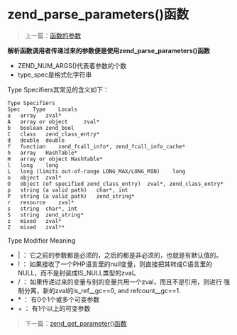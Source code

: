 # zend\_parse\_parameters()函数

> 上一篇：[函数的参数](<4.md>)

**解析函数调用者传递过来的参数便是使用zend\_parse\_parameters()函数**


- ZEND\_NUM\_ARGS()代表着参数的个数
- type_spec是格式化字符串

Type Specifiers其常见的含义如下：


```
Type Specifiers
Spec	Type	Locals
a	array	zval*
A	array or object		zval*
b	boolean	zend_bool
C	class	zend_class_entry*
d	double	double
f	function	zend_fcall_info*, zend_fcall_info_cache*
h	array	HashTable*
H	array or object	HashTable*
l	long	long
L	long (limits out-of-range LONG_MAX/LONG_MIN)	long
o	object	zval*
O	object (of specified zend_class_entry)	zval*, zend_class_entry*
p	string (a valid path)	char*, int
P	string (a valid path)	zend_string*
r	resource	zval*
s	string	char*, int
S   string	zend_string*
z	mixed	zval*
Z	mixed	zval**
```




Type Modifier	Meaning

- |	：	它之前的参数都是必须的，之后的都是非必须的，也就是有默认值的。
- !	：	如果接收了一个PHP语言里的null变量，则直接把其转成C语言里的NULL，而不是封装成IS_NULL类型的zval。
- /	：	如果传递过来的变量与别的变量共用一个zval，而且不是引用，则进行		强制分离，新的zval的is_ref__gc==0, and refcount__gc==1.
- \*	：	有0个1个或多个可变参数
- \+	：	有1个以上的可变参数


> 下一篇：[zend\_get\_parameter()函数](<4.2.md>)
